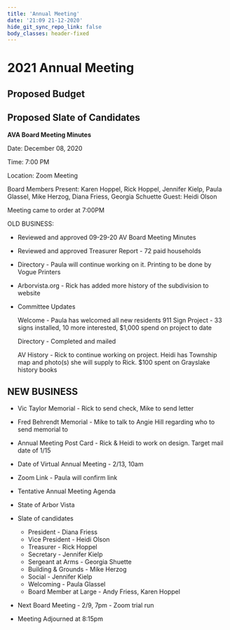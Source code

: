 ```yaml
---
title: 'Annual Meeting'
date: '21:09 21-12-2020'
hide_git_sync_repo_link: false
body_classes: header-fixed
---
```


# 2021 Annual Meeting

## Proposed Budget

## Proposed Slate of Candidates


**AVA Board Meeting Minutes**

 

Date: December 08, 2020

Time: 7:00 PM

Location: Zoom Meeting

Board Members Present: Karen Hoppel,  Rick Hoppel, Jennifer Kielp, Paula Glassel, Mike Herzog, Diana Friess, Georgia Schuette  Guest: Heidi Olson

Meeting came to order at 7:00PM

 

OLD BUSINESS:



*   Reviewed and approved 09-29-20  AV Board Meeting Minutes 
*   Reviewed and approved Treasurer Report - 72 paid households
*   Directory - Paula will continue working on it. Printing to be done by Vogue Printers
*   Arborvista.org - Rick has added more history of the subdivision to website
*   Committee Updates  					

    Welcome  - Paula has welcomed all new residents																				911 Sign Project - 33 signs installed, 10 more interested, $1,000 spend on project to date


    Directory - Completed and mailed


    AV History - Rick to continue working on project.  Heidi has Township map and photo(s) she will supply to Rick. $100 spent on Grayslake history books



## **NEW BUSINESS**



*   Vic Taylor Memorial - Rick to send check, Mike to send letter
*   Fred Behrendt Memorial - Mike to talk to Angie Hill regarding who to send memorial to
*   Annual Meeting Post Card - Rick & Heidi to work on design. Target mail date of 1/15
*   Date of Virtual Annual Meeting - 2/13, 10am
*   Zoom Link - Paula will confirm link
*   Tentative Annual Meeting Agenda
*   State of Arbor Vista
*   Slate of candidates
    *   President - Diana Friess
    *   Vice President - Heidi Olson
    *   Treasurer - Rick Hoppel
    *   Secretary - Jennifer Kielp
    *   Sergeant at Arms - Georgia Shuette
    *   Building & Grounds - Mike Herzog
    *   Social - Jennifer Kielp
    *   Welcoming - Paula Glassel
    *   Board Member at Large - Andy Friess, Karen Hoppel

 



*   Next Board Meeting - 2/9, 7pm - Zoom trial run
*   Meeting Adjourned at 8:15pm 